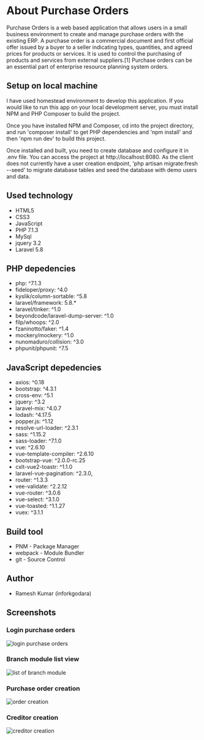 # About Purchase Orders

Purchase Orders is a web based application that allows users in a small business environment to create and manage purchase orders with the existing ERP. A purchase order is a commercial document and first official offer issued by a buyer to a seller indicating types, quantities, and agreed prices for products or services. It is used to control the purchasing of products and services from external suppliers.[1] Purchase orders can be an essential part of enterprise resource planning system orders.

## Setup on local machine

I have used homestead environment to develop this application. If you would like to run this app on your local development server, you must install NPM and PHP Composer to build the project.

Once you have installed NPM and Composer, cd into the project directory, and run 'composer install' to get PHP dependencies and 'npm install' and then 'npm run dev' to build this project.

Once installed and built, you need to create database and configure it in .env file. You can access the project at http://localhost:8080. As the client does not currently have a user creation endpoint, 'php artisan migrate:fresh --seed' to migrate database tables and seed the database with demo users and data.

## Used technology
- HTML5
- CSS3
- JavaScript
- PHP 7.1.3
- MySql
- jquery 3.2
- Laravel 5.8

## PHP depedencies
- php: ^7.1.3
- fideloper/proxy: ^4.0
- kyslik/column-sortable: ^5.8
- laravel/framework: 5.8.*
- laravel/tinker: ^1.0
- beyondcode/laravel-dump-server: ^1.0
- filp/whoops: ^2.0
- fzaninotto/faker: ^1.4
- mockery/mockery: ^1.0
- nunomaduro/collision: ^3.0
- phpunit/phpunit: ^7.5

## JavaScript depedencies
- axios: ^0.18
- bootstrap: ^4.3.1
- cross-env: ^5.1
- jquery: ^3.2
- laravel-mix: ^4.0.7
- lodash: ^4.17.5
- popper.js: ^1.12
- resolve-url-loader: ^2.3.1
- sass: ^1.15.2
- sass-loader: ^7.1.0
- vue: ^2.6.10
- vue-template-compiler: ^2.6.10
- bootstrap-vue: ^2.0.0-rc.25
- cxlt-vue2-toastr: ^1.1.0
- laravel-vue-pagination: ^2.3.0,
- router: ^1.3.3
- vee-validate: ^2.2.12
- vue-router: ^3.0.6
- vue-select: ^3.1.0
- vue-toasted: ^1.1.27
- vuex: ^3.1.1


## Build tool
- PNM - Package Manager
- webpack - Module Bundler
- git - Source Control

## Author
- Ramesh Kumar (inforkgodara)

## Screenshots

### Login purchase orders
![login purchase orders](https://raw.github.com/inforkgodara/purchase-orders/master/screenshots/1-login-purchase-orders.png?raw=true "login")

### Branch module list view
![list of branch module](https://raw.github.com/inforkgodara/purchase-orders/master/screenshots/2-branch-module-list-view.png?raw=true "list view")

### Purchase order creation
![order creation](https://raw.github.com/inforkgodara/purchase-orders/master/screenshots/3-purchase-order-creation.png?raw=true "purchase order creation")

### Creditor creation
![creditor creation](https://raw.github.com/inforkgodara/purchase-orders/master/screenshots/4-creditor-creation.png?raw=true "creditor creation")
